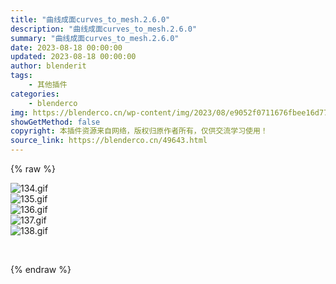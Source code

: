 ```yaml
---
title: "曲线成面curves_to_mesh.2.6.0"
description: "曲线成面curves_to_mesh.2.6.0"
summary: "曲线成面curves_to_mesh.2.6.0"
date: 2023-08-18 00:00:00
updated: 2023-08-18 00:00:00
author: blenderit
tags: 
    - 其他插件
categories:
    - blenderco
img: https://blenderco.cn/wp-content/img/2023/08/e9052f0711676fbee16d77eb40729692.png
showGetMethod: false
copyright: 本插件资源来自网络，版权归原作者所有，仅供交流学习使用！
source_link: https://blenderco.cn/49643.html
---
```


{% raw %}
<p><img src="https://img.alicdn.com/imgextra/i2/1856665554/O1CN01E1NJGV1qtmcRk6PnS_!!1856665554.gif" alt="134.gif"><br>
<img src="https://img.alicdn.com/imgextra/i1/1856665554/O1CN01GId9YZ1qtmcOPmPOB_!!1856665554.gif" alt="135.gif"><br>
<img src="https://img.alicdn.com/imgextra/i4/1856665554/O1CN01TsrccM1qtmcUzmoXv_!!1856665554.gif" alt="136.gif"><br>
<img src="https://img.alicdn.com/imgextra/i4/1856665554/O1CN01xuk3nh1qtmcUBYRil_!!1856665554.gif" alt="137.gif"><br>
<img src="https://img.alicdn.com/imgextra/i1/1856665554/O1CN01la4jzX1qtmcUBZeZf_!!1856665554.gif" alt="138.gif"></p><p> </p>
<div style="display: none">blenderco</div>
{% endraw %}